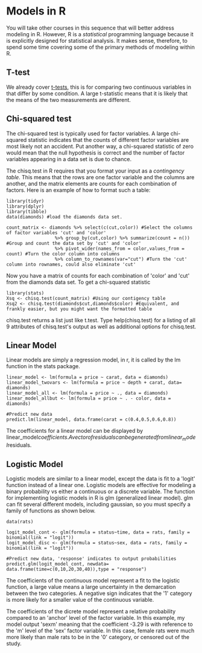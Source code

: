 # Models in R
You will take other courses in this sequence that will better address modeling in R. However, R is a *statistical* programming language because it is explicitly designed for statistical analysis. It makes sense, therefore, to spend some time covering some of the primary methods of modeling within R. 

## T-test
We already cover [t-tests](https://github.com/cemalec/BIFX551/tree/master/week6), this is for comparing two continuous variables in that differ by some condition. A large t-statistic means that it is likely that the means of the two measurements are different.

## Chi-squared test
The chi-squared test is typically used for factor variables. A large chi-squared statistic indicates that the counts of different factor variables are most likely not an accident. Put another way, a chi-squared statistic of zero would mean that the null hypothesis is correct and the number of factor variables appearing in a data set is due to chance.

The chisq.test in R requires that you format your input as a *contingency table*. This means that the rows are one factor variable and the columns are another, and the matrix elements are counts for each combination of factors. Here is an example of how to format such a table:

```{r}
library(tidyr)
library(dplyr)
library(tibble)
data(diamonds) #load the diamonds data set.

count_matrix <- diamonds %>% select(c(cut,color)) #Select the columns of factor variables 'cut' and 'color'
                  %>% group_by(cut,color) %>% summarize(count = n()) #Group and count the data set by 'cut' and 'color'
                  %>% pivot_wider(names_from = color,values_from = count) #Turn the color column into columns
                  %>% column_to_rownames(var="cut") #Turn the 'cut' column into rownames, could also eliminate 'cut'
```

Now you have a matrix of counts for each combination of 'color' and 'cut' from the diamonds data set. To get a chi-squared statistic

```{r}
library(stats)
Xsq <- chisq.test(count_matrix) #Using our contigency table
Xsq2 <- chisq.test(diamonds$cut,diamonds$color) #Equivalent, and frankly easier, but you might want the formatted table
```

chisq.test returns a list just like t.test. Type help(chisq.test) for a listing of all 9 attributes of chisq.test's output as well as additional options for chisq.test.

## Linear Model
Linear models are simply a regression model, in r, it is called by the lm function in the stats package.
```{r}
linear_model <- lm(formula = price ~ carat, data = diamonds)
linear_model_twovars <- lm(formula = price ~ depth + carat, data= diamonds)
linear_model_all <- lm(formula = price ~ ., data = diamonds)
linear_model_allbut <- lm(formula = price ~ . - color, data = diamonds)

#Predict new data
predict.lm(linear_model, data.frame(carat = c(0.4,0.5,0.6,0.8))
```
The coefficients for a linear model can be displayed by linear_model$coefficients. A vector of residuals can be generated from linear_model$residuals.

## Logistic Model
Logistic models are similar to a linear model, except the data is fit to a 'logit' function instead of a linear one. Logistic models are effective for modeling a binary probability vs either a continuous or a discrete variable. The function for implementing logistic models in R is glm (generalized linear model). glm can fit several different models, including gaussian, so you must specify a family of functions as shown below.

```{r}
data(rats)

logit_model_cont <- glm(formula = status~time, data = rats, family = binomial(link = "logit"))
logit_model_disc <- glm(formula = status~sex, data = rats, family = binomial(link = "logit"))

#Predict new data, 'response' indicates to output probabilities
predict.glm(logit_model_cont, newdata= data.frame(time=c(0,10,20,30,40)),type = "response")
```

The coefficients of the continuous model represent a fit to the logistic function, a large value means a large uncertainty in the demarcation between the two categories. A negative sign indicates that the '1' category is more likely for a smaller value of the continuous variable.

The coefficients of the dicrete model represent a relative probability compared to an 'anchor' level of the factor variable. In this example, my model output 'sexm' meaning that the coefficient -3.29 is with reference to the 'm' level of the 'sex' factor variable. In this case, female rats were much more likely than male rats to be in the '0' category, or censored out of the study.
